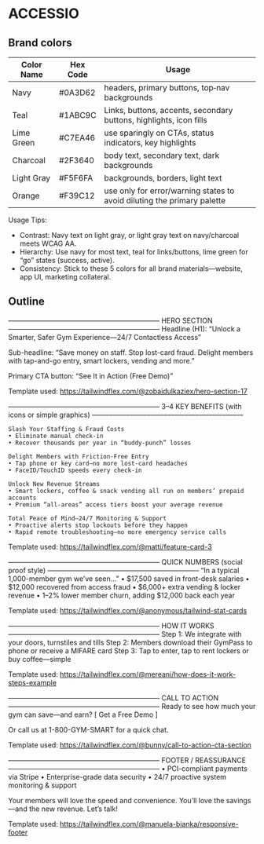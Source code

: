 # ACCESSIO

## Brand colors

| Color Name | Hex Code | Usage |
|------------|----------|-------|
| Navy       | #0A3D62  | headers, primary buttons, top‐nav backgrounds |
| Teal       | #1ABC9C  | Links, buttons, accents, secondary buttons, highlights, icon fills |
| Lime Green | #C7EA46  | use sparingly on CTAs, status indicators, key highlights |
| Charcoal   | #2F3640  | body text, secondary text, dark backgrounds |
| Light Gray | #F5F6FA  | backgrounds, borders, light text |
| Orange     | #F39C12  | use only for error/warning states to avoid diluting the primary palette |



Usage Tips:
- Contrast: Navy text on light gray, or light gray text on navy/charcoal meets WCAG AA.
- Hierarchy: Use navy for most text, teal for links/buttons, lime green for “go” states (success, active).
- Consistency: Stick to these 5 colors for all brand materials—website, app UI, marketing collateral.

## Outline

––––––––––––––––––––––––––––––––––––––––––––
HERO SECTION
––––––––––––––––––––––––––––––––––––––––––––
Headline (H1):
“Unlock a Smarter, Safer Gym Experience—24/7 Contactless Access”

Sub-headline:
“Save money on staff. Stop lost-card fraud. Delight members with tap-and-go entry, smart lockers, vending and more.”

Primary CTA button:
“See It in Action (Free Demo)”

Template used: https://tailwindflex.com/@zobaidulkaziex/hero-section-17

––––––––––––––––––––––––––––––––––––––––––––
3–4 KEY BENEFITS (with icons or simple graphics)
––––––––––––––––––––––––––––––––––––––––––––

    Slash Your Staffing & Fraud Costs
    • Eliminate manual check-in
    • Recover thousands per year in “buddy-punch” losses

    Delight Members with Friction-Free Entry
    • Tap phone or key card—no more lost-card headaches
    • FaceID/TouchID speeds every check-in

    Unlock New Revenue Streams
    • Smart lockers, coffee & snack vending all run on members’ prepaid accounts
    • Premium “all-areas” access tiers boost your average revenue

    Total Peace of Mind—24/7 Monitoring & Support
    • Proactive alerts stop lockouts before they happen
    • Rapid remote troubleshooting—no more emergency service calls

Template used: https://tailwindflex.com/@matti/feature-card-3

––––––––––––––––––––––––––––––––––––––––––––
QUICK NUMBERS (social proof style)
––––––––––––––––––––––––––––––––––––––––––––
“In a typical 1,000-member gym we’ve seen…”
• $17,500 saved in front-desk salaries
• $12,000 recovered from access fraud
• $6,000+ extra vending & locker revenue
• 1–2% lower member churn, adding $12,000 back each year

Template used: https://tailwindflex.com/@anonymous/tailwind-stat-cards

––––––––––––––––––––––––––––––––––––––––––––
HOW IT WORKS
––––––––––––––––––––––––––––––––––––––––––––
Step 1: We integrate with your doors, turnstiles and tills
Step 2: Members download their GymPass to phone or receive a MIFARE card
Step 3: Tap to enter, tap to rent lockers or buy coffee—simple

Template used: https://tailwindflex.com/@mereani/how-does-it-work-steps-example

––––––––––––––––––––––––––––––––––––––––––––
CALL TO ACTION
––––––––––––––––––––––––––––––––––––––––––––
Ready to see how much your gym can save—and earn?
[ Get a Free Demo ]

Or call us at 1-800-GYM-SMART for a quick chat.

Template used: https://tailwindflex.com/@bunny/call-to-action-cta-section

––––––––––––––––––––––––––––––––––––––––––––
FOOTER / REASSURANCE
––––––––––––––––––––––––––––––––––––––––––––
• PCI-compliant payments via Stripe
• Enterprise-grade data security
• 24/7 proactive system monitoring & support

Your members will love the speed and convenience. You’ll love the savings—and the new revenue. Let’s talk!

Template used: https://tailwindflex.com/@manuela-bianka/responsive-footer
